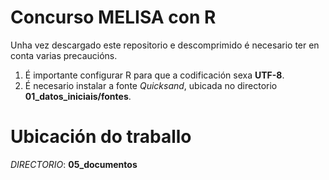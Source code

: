 # Concurso MELISA con R

Unha vez descargado este repositorio e descomprimido é necesario ter en conta varias precaucións.

1. É importante configurar R para que a codificación sexa **UTF-8**.
2. É necesario instalar a fonte *Quicksand*, ubicada no directorio **01_datos_iniciais/fontes**.


# Ubicación do traballo

*DIRECTORIO*: **05_documentos**
